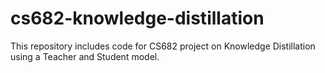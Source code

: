 # cs682-knowledge-distillation
This repository includes code for CS682 project on Knowledge Distillation using a Teacher and Student model.
